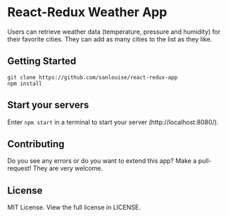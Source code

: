 # React-Redux Weather App

Users can retrieve weather data (temperature, pressure and humidity) for their favorite cities. They can add as many cities to the list as they like.

## Getting Started

```
git clone https://github.com/sanlouise/react-redux-app
npm install
```

## Start your servers

Enter `npm start` in a terminal to start your server (http://localhost:8080/).

## Contributing

Do you see any errors or do you want to extend this app? Make a pull-request! They are very welcome.

## License

MIT License. View the full license in LICENSE.